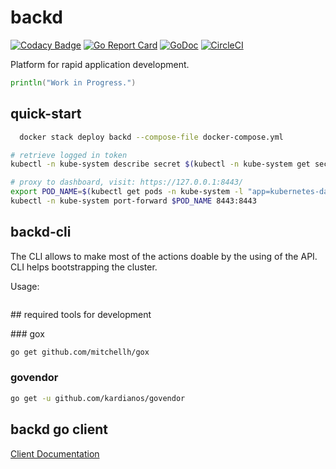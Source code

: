 # backd

[![Codacy Badge](https://api.codacy.com/project/badge/Grade/a1acac71eff84a05964b0c6f1b395f05)](https://www.codacy.com/manual/fernandezvara/backd_2?utm_source=github.com&amp;utm_medium=referral&amp;utm_content=fernandezvara/backd&amp;utm_campaign=Badge_Grade)
[![Go Report Card](https://goreportcard.com/badge/github.com/fernandezvara/backd)](https://goreportcard.com/report/github.com/fernandezvara/backd)
[![GoDoc](https://godoc.org/github.com/fernandezvara/backd?status.svg)](https://godoc.org/github.com/fernandezvara/backd)
[![CircleCI](https://circleci.com/gh/fernandezvara/backd.svg?style=svg)](https://circleci.com/gh/fernandezvara/backd)

Platform for rapid application development.

```go
println("Work in Progress.")
```

## quick-start

```bash
  docker stack deploy backd --compose-file docker-compose.yml
```

```bash
# retrieve logged in token
kubectl -n kube-system describe secret $(kubectl -n kube-system get secret | grep kubernetes-dashboard-token | awk '{print $1}')

# proxy to dashboard, visit: https://127.0.0.1:8443/
export POD_NAME=$(kubectl get pods -n kube-system -l "app=kubernetes-dashboard,release=dashboard" -o jsonpath="{.items[0].metadata.name}")
kubectl -n kube-system port-forward $POD_NAME 8443:8443
```

## backd-cli

The CLI allows to make most of the actions doable by the using of the API. CLI helps bootstrapping the cluster.

Usage:

```bash

```

## required tools for development

### gox

```bash
go get github.com/mitchellh/gox
```

### govendor

```bash
go get -u github.com/kardianos/govendor
```

## backd go client

[Client Documentation](https://gowalker.org/github.com/fernandezvara/backd/backd)